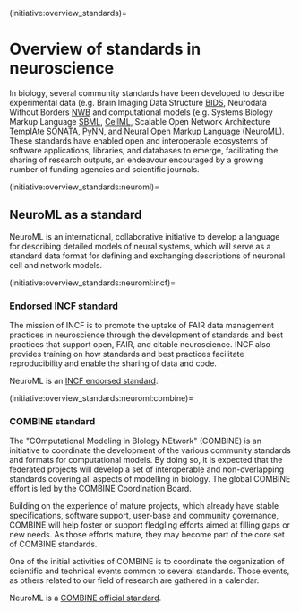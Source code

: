 (initiative:overview_standards)=
# Overview of standards in neuroscience

In biology, several community standards have been developed to describe experimental data (e.g. Brain Imaging Data Structure [BIDS](https://bids.neuroimaging.io/), Neurodata Without Borders [NWB](https://nwb.org) and computational models (e.g. Systems Biology Markup Language [SBML](https://sbml.org), [CellML](https://cellml.org), Scalable Open Network Architecture TemplAte [SONATA](https://github.com/AllenInstitute/sonata), [PyNN](https://neuralensemble.org/docs/PyNN/),  and Neural Open Markup Language (NeuroML).
These standards have enabled open and interoperable ecosystems of software applications, libraries, and databases to emerge, facilitating the sharing of research outputs, an endeavour encouraged by a growing number of funding agencies and scientific journals.

(initiative:overview_standards:neuroml)=
## NeuroML as a standard

NeuroML is an international, collaborative initiative to develop a language for describing detailed models of neural systems, which will serve as a standard data format for defining and exchanging descriptions of neuronal cell and network models.

(initiative:overview_standards:neuroml:incf)=
### Endorsed INCF standard

The mission of INCF is to promote the uptake of FAIR data management practices in neuroscience through the development of standards and best practices that support open, FAIR, and citable neuroscience.
INCF also provides training on how standards and best practices facilitate reproducibility and enable the sharing of data and code.

NeuroML is an [INCF endorsed standard](https://www.incf.org/sbp/neuroml).

(initiative:overview_standards:neuroml:combine)=
### COMBINE standard

The "COmputational Modeling in BIology NEtwork" (COMBINE) is an initiative to coordinate the development of the various community standards and formats for computational models.
By doing so, it is expected that the federated projects will develop a set of interoperable and non-overlapping standards covering all aspects of modelling in biology.
The global COMBINE effort is led by the COMBINE Coordination Board.

Building on the experience of mature projects, which already have stable specifications, software support, user-base and community governance, COMBINE will help foster or support fledgling efforts aimed at filling gaps or new needs.
As those efforts mature, they may become part of the core set of COMBINE standards.

One of the initial activities of COMBINE is to coordinate the organization of scientific and technical events common to several standards.
Those events, as others related to our field of research are gathered in a calendar.

NeuroML is a [COMBINE official standard](http://co.mbine.org/standards/neuroml).
